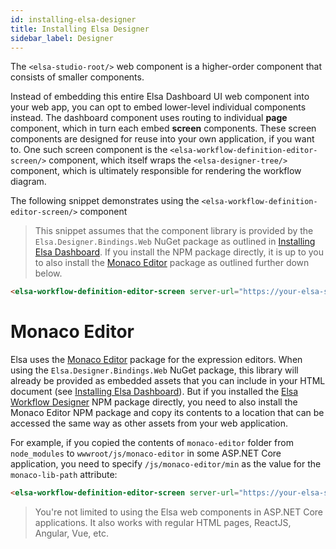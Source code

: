 ```yaml
---
id: installing-elsa-designer
title: Installing Elsa Designer
sidebar_label: Designer
---
```


The `<elsa-studio-root/>` web component is a higher-order component that consists of smaller components.

Instead of embedding this entire Elsa Dashboard UI web component into your web app, you can opt to embed lower-level individual components instead.
The dashboard component uses routing to individual **page** component, which in turn each embed **screen** components. These screen components are designed for reuse into your own application, if you want to.
One such screen component is the `<elsa-workflow-definition-editor-screen/>` component, which itself wraps the `<elsa-designer-tree/>` component, which is ultimately responsible for rendering the workflow diagram.

The following snippet demonstrates using the `<elsa-workflow-definition-editor-screen/>` component

> This snippet assumes that the component library is provided by the `Elsa.Designer.Bindings.Web` NuGet package as outlined in [Installing Elsa Dashboard](installing-elsa-dashboard.md).
> If you install the NPM package directly, it is up to you to also install the [Monaco Editor](https://www.npmjs.com/package/monaco-editor) package as outlined further down below.

```html
<elsa-workflow-definition-editor-screen server-url="https://your-elsa-server" workflow-definition-id="some-workflow-definition-id" monaco-lib-path="_content/Elsa.Designer.Components.Web/monaco-editor/min"/>
```

# Monaco Editor

Elsa uses the [Monaco Editor](https://www.npmjs.com/package/monaco-editor) package for the expression editors. When using the `Elsa.Designer.Bindings.Web` NuGet package, this library will already be provided as embedded assets that you can include in your HTML document (see [Installing Elsa Dashboard](installing-elsa-dashboard.md)).
But if you installed the [Elsa Workflow Designer](https://www.npmjs.com/package/@elsa-workflows/elsa-workflow-designer) NPM package directly, you need to also install the Monaco Editor NPM package and copy its contents to a location that can be accessed the same way as other assets from your web application.

For example, if you copied the contents of `monaco-editor` folder from `node_modules` to `wwwroot/js/monaco-editor` in some ASP.NET Core application, you need to specify `/js/monaco-editor/min` as the value for the `monaco-lib-path` attribute:

```html
<elsa-workflow-definition-editor-screen server-url="https://your-elsa-server" workflow-definition-id="some-workflow-definition-id" monaco-lib-path="/js/monaco-editor/min"/>
```

> You're not limited to using the Elsa web components in ASP.NET Core applications. It also works with regular HTML pages, ReactJS, Angular, Vue, etc.  